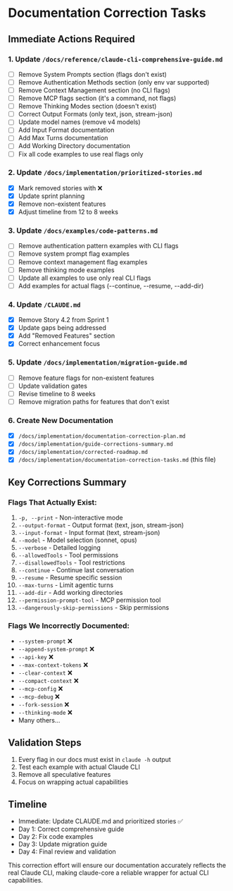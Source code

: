 # Documentation Correction Tasks

## Immediate Actions Required

### 1. Update `/docs/reference/claude-cli-comprehensive-guide.md`
- [ ] Remove System Prompts section (flags don't exist)
- [ ] Remove Authentication Methods section (only env var supported)
- [ ] Remove Context Management section (no CLI flags)
- [ ] Remove MCP flags section (it's a command, not flags)
- [ ] Remove Thinking Modes section (doesn't exist)
- [ ] Correct Output Formats (only text, json, stream-json)
- [ ] Update model names (remove v4 models)
- [ ] Add Input Format documentation
- [ ] Add Max Turns documentation
- [ ] Add Working Directory documentation
- [ ] Fix all code examples to use real flags only

### 2. Update `/docs/implementation/prioritized-stories.md`
- [x] Mark removed stories with ❌
- [x] Update sprint planning
- [x] Remove non-existent features
- [x] Adjust timeline from 12 to 8 weeks

### 3. Update `/docs/examples/code-patterns.md`
- [ ] Remove authentication pattern examples with CLI flags
- [ ] Remove system prompt flag examples
- [ ] Remove context management flag examples
- [ ] Remove thinking mode examples
- [ ] Update all examples to use only real CLI flags
- [ ] Add examples for actual flags (--continue, --resume, --add-dir)

### 4. Update `/CLAUDE.md`
- [x] Remove Story 4.2 from Sprint 1
- [x] Update gaps being addressed
- [x] Add "Removed Features" section
- [x] Correct enhancement focus

### 5. Update `/docs/implementation/migration-guide.md`
- [ ] Remove feature flags for non-existent features
- [ ] Update validation gates
- [ ] Revise timeline to 8 weeks
- [ ] Remove migration paths for features that don't exist

### 6. Create New Documentation
- [x] `/docs/implementation/documentation-correction-plan.md`
- [x] `/docs/implementation/guide-corrections-summary.md`
- [x] `/docs/implementation/corrected-roadmap.md`
- [x] `/docs/implementation/documentation-correction-tasks.md` (this file)

## Key Corrections Summary

### Flags That Actually Exist:
1. `-p, --print` - Non-interactive mode
2. `--output-format` - Output format (text, json, stream-json)
3. `--input-format` - Input format (text, stream-json)
4. `--model` - Model selection (sonnet, opus)
5. `--verbose` - Detailed logging
6. `--allowedTools` - Tool permissions
7. `--disallowedTools` - Tool restrictions
8. `--continue` - Continue last conversation
9. `--resume` - Resume specific session
10. `--max-turns` - Limit agentic turns
11. `--add-dir` - Add working directories
12. `--permission-prompt-tool` - MCP permission tool
13. `--dangerously-skip-permissions` - Skip permissions

### Flags We Incorrectly Documented:
- `--system-prompt` ❌
- `--append-system-prompt` ❌
- `--api-key` ❌
- `--max-context-tokens` ❌
- `--clear-context` ❌
- `--compact-context` ❌
- `--mcp-config` ❌
- `--mcp-debug` ❌
- `--fork-session` ❌
- `--thinking-mode` ❌
- Many others...

## Validation Steps

1. Every flag in our docs must exist in `claude -h` output
2. Test each example with actual Claude CLI
3. Remove all speculative features
4. Focus on wrapping actual capabilities

## Timeline

- Immediate: Update CLAUDE.md and prioritized stories ✅
- Day 1: Correct comprehensive guide
- Day 2: Fix code examples
- Day 3: Update migration guide
- Day 4: Final review and validation

This correction effort will ensure our documentation accurately reflects the real Claude CLI, making claude-core a reliable wrapper for actual CLI capabilities.